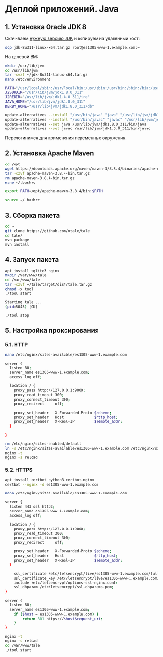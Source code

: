 # Деплой приложений. Java

## 1. Установка Oracle JDK 8

Скачиваем [нужную версию JDK](https://www.oracle.com/java/technologies/downloads/#java8) и копируем на удалённый хост:

```bash
scp jdk-8u311-linux-x64.tar.gz root@es1305-www-1.example.com:~
```

На целевой ВМ:

```bash
mkdir /usr/lib/jvm 
cd /usr/lib/jvm 
tar -xvzf ~/jdk-8u311-linux-x64.tar.gz
nano /etc/environment
```

```bash
PATH="/usr/local/sbin:/usr/local/bin:/usr/sbin:/usr/bin:/sbin:/bin:/usr/games:/usr/local/games:/usr/lib/jvm/jdk1.8.0_311/bin:/usr/lib/jvm/jdk1.8.0_311/db/bin:/usr/lib/jvm/jdk1.8.0_311/jre/bin"
J2SDKDIR="/usr/lib/jvm/jdk1.8.0_311"
J2REDIR="/usr/lib/jvm/jdk1.8.0_311/jre"
JAVA_HOME="/usr/lib/jvm/jdk1.8.0_311"
DERBY_HOME="/usr/lib/jvm/jdk1.8.0_311/db"
```

```bash
update-alternatives --install "/usr/bin/java" "java" "/usr/lib/jvm/jdk1.8.0_311/bin/java" 0
update-alternatives --install "/usr/bin/javac" "javac" "/usr/lib/jvm/jdk1.8.0_311/bin/javac" 0
update-alternatives --set java /usr/lib/jvm/jdk1.8.0_311/bin/java
update-alternatives --set javac /usr/lib/jvm/jdk1.8.0_311/bin/javac
```

Перелогинимся для применения переменных окружения.

## 2. Установка Apache Maven

```bash
cd /opt
wget https://downloads.apache.org/maven/maven-3/3.8.4/binaries/apache-maven-3.8.4-bin.tar.gz
tar -xzvf apache-maven-3.8.4-bin.tar.gz
rm apache-maven-3.8.4-bin.tar.gz
nano ~/.bashrc
```

```bash
export PATH=/opt/apache-maven-3.8.4/bin:$PATH
```

```bash
source ~/.bashrc
```

## 3. Сборка пакета

```bash
cd ~
git clone https://github.com/otale/tale
cd tale/
mvn package
mvn install
```

## 4. Запуск пакета

```bash
apt install sqlite3 nginx
mkdir /var/www/tale
cd /var/www/tale
tar -xzvf ~/tale/target/dist/tale.tar.gz
chmod +x tool
./tool start
```

```bash
Starting tale ...
(pid=5045) [OK]
```

```bash
./tool stop
```

## 5. Настройка проксирования

### 5.1. HTTP

```bash
nano /etc/nginx/sites-available/es1305-www-1.example.com
```

```bash
server {
  listen 80;
  server_name es1305-www-1.example.com;
  access_log off;

  location / {
    proxy_pass http://127.0.0.1:9000;
    proxy_read_timeout 300;
    proxy_connect_timeout 300;
    proxy_redirect     off;

    proxy_set_header   X-Forwarded-Proto $scheme;
    proxy_set_header   Host              $http_host;
    proxy_set_header   X-Real-IP         $remote_addr;
  }

}
```

```bash
rm /etc/nginx/sites-enabled/default
ln -s /etc/nginx/sites-available/es1305-www-1.example.com /etc/nginx/sites-enabled/
nginx -t
nginx -s reload
```

### 5.2. HTTPS

```bash
apt install certbot python3-certbot-nginx
certbot --nginx -d es1305-www-1.example.com

nano /etc/nginx/sites-available/es1305-www-1.example.com
```

```bash
server {
  listen 443 ssl http2;
  server_name es1305-www-1.example.com;
  access_log off;

  location / {
    proxy_pass http://127.0.0.1:9000;
    proxy_read_timeout 300;
    proxy_connect_timeout 300;
    proxy_redirect     off;

    proxy_set_header   X-Forwarded-Proto $scheme;
    proxy_set_header   Host              $http_host;
    proxy_set_header   X-Real-IP         $remote_addr;
  }

    ssl_certificate /etc/letsencrypt/live/es1305-www-1.example.com/fullchain.pem;
    ssl_certificate_key /etc/letsencrypt/live/es1305-www-1.example.com/privkey.pem;
    include /etc/letsencrypt/options-ssl-nginx.conf;
    ssl_dhparam /etc/letsencrypt/ssl-dhparams.pem;
}

server {
  listen 80;
  server_name es1305-www-1.example.com;
    if ($host = es1305-www-1.example.com) {
        return 301 https://$host$request_uri;
    }
}
```

```bash
nginx -t
nginx -s reload
cd /var/www/tale
./tool start
```
